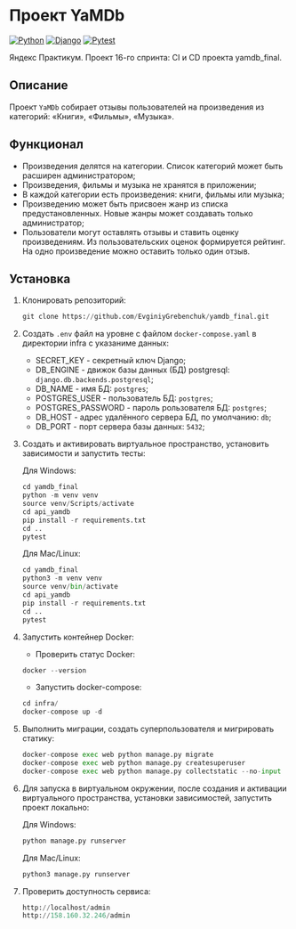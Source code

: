 # Проект YaMDb

[![Python](https://img.shields.io/badge/-Python-464641?style=flat-square&logo=Python)](https://www.python.org/)
[![Django](https://img.shields.io/badge/-Django-464646?style=flat-square&logo=Django)](https://www.djangoproject.com/)
[![Pytest](https://img.shields.io/badge/-Pytest-464646?style=flat-square&logo=pytest)](https://docs.pytest.org/en/6.2.x/)

Яндекс Практикум. Проект 16-го спринта: CI и CD проекта yamdb_final.

## Описание

Проект `YaMDb` собирает отзывы пользователей на произведения из категорий: «Книги», «Фильмы», «Музыка».

## Функционал

- Произведения делятся на категории. Список категорий может быть расширен администратором;
- Произведения, фильмы и музыка не хранятся в приложении;
- В каждой категории есть произведения: книги, фильмы или музыка;
- Произведению может быть присвоен жанр из списка предустановленных. Новые жанры может создавать только администратор;
- Пользователи могут оставлять отзывы и ставить оценку произведениям. Из пользовательских оценок формируется рейтинг. На одно произведение можно оставить только один отзыв.

## Установка

1. Клонировать репозиторий:

    ```python
    git clone https://github.com/EvginiyGrebenchuk/yamdb_final.git
    ```

2. Создать `.env` файл на уровне с файлом `docker-compose.yaml` в директории infra с указаниме данных:

    - SECRET_KEY - секретный ключ Django;
    - DB_ENGINE - движок базы данных (БД) postgresql: `django.db.backends.postgresql`;
    - DB_NAME - имя БД: `postgres`;
    - POSTGRES_USER - пользователь БД: `postgres`;
    - POSTGRES_PASSWORD - пароль рользователя БД: `postgres`;
    - DB_HOST - адрес удалённого сервера БД, по умолчанию: `db`;
    - DB_PORT - порт сервера базы данных: `5432`;

3. Создать и активировать виртуальное пространство, установить зависимости и запустить тесты:

    Для Windows:

    ```python
    cd yamdb_final
    python -m venv venv
    source venv/Scripts/activate
    cd api_yamdb
    pip install -r requirements.txt
    cd ..
    pytest
    ```

    Для Mac/Linux:

    ```python
    cd yamdb_final
    python3 -m venv venv
    source venv/bin/activate
    cd api_yamdb
    pip install -r requirements.txt
    cd ..
    pytest
    ```

4. Запустить контейнер Docker:

    - Проверить статус Docker:

    ```python
    docker --version
    ```

    - Запустить docker-compose:

    ```python
    cd infra/
    docker-compose up -d
    ```

5. Выполнить миграции, создать суперпользователя и мигрировать статику:

    ```python
    docker-compose exec web python manage.py migrate
    docker-compose exec web python manage.py createsuperuser
    docker-compose exec web python manage.py collectstatic --no-input
    ```

6. Для запуска в виртуальном окружении, после создания и активации виртуального пространства, установки зависимостей, запустить проект локально:

    Для Windows:

    ```python
    python manage.py runserver
    ```

    Для Mac/Linux:

    ```python
    python3 manage.py runserver
    ```

7. Проверить доступность сервиса:

    ```python
    http://localhost/admin
    http://158.160.32.246/admin
    ```